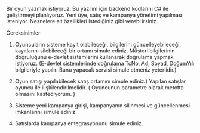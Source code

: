 Bir oyun yazmak istiyoruz. Bu yazılım için backend kodlarını C# ile geliştirmeyi
planlıyoruz. Yeni üye, satış ve kampanya yönetimi yapılması isteniyor. Nesnelere 
ait özellikleri istediğiniz gibi verebilirsiniz. 

Gereksinimler

1. Oyuncuların sisteme kayıt olabileceği, bilgilerini güncelleyebileceği, 
kayıtlarını silebileceği bir ortamı simule ediniz. Müşteri bilgilerinin doğruluğunu 
e-devlet sistemlerini kullanarak doğrulama yapmak istiyoruz. 
(E-devlet sistemlerinde doğrulama TcNo, Ad, Soyad, DoğumYılı bilgileriyle yapılır. 
Bunu yapacak servisi simule etmeniz yeterlidir.)

2. Oyun satışı yapılabilecek satış ortamını simule ediniz.( Yapılan satışlar 
oyuncu ile ilişkilendirilmelidir. ( Oyuncunun parametre olarak metotta olmasını kastediyorum. )

3. Sisteme yeni kampanya girişi, kampanyanın silinmesi ve güncellenmesi imkanlarını simule ediniz.

4. Satışlarda kampanya entegrasyonunu simule ediniz.
